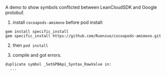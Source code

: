 A demo to show symbols conflicted between LeanCloudSDK and Google protobuf.

1. install `cocoapods-amimono` before pod install:
```
gem install specific_install
gem specific_install https://github.com/Ruenzuo/cocoapods-amimono.git
```

2. then `pod install `

3. compile and got errors.

```
duplicate symbol _SetGPBApi_Syntax_RawValue in:
  ...
```
